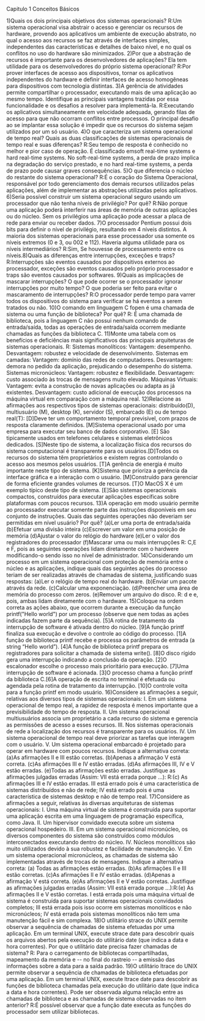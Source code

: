 Capitulo 1 Conceitos Básicos

1)Quais os dois principais objetivos dos sistemas operacionais?
R:Um sistema operacional visa abstrair o acesso e gerenciar os recursos de hardware,
provendo aos aplicativos um ambiente de execução abstrato, no qual o acesso aos
recursos se faz através de interfaces simples, independentes das características e
detalhes de baixo nível, e no qual os conflitos no uso do hardware são minimizados.
2)Por que a abstração de recursos é importante para os desenvolvedores de
aplicações? Ela tem utilidade para os desenvolvedores do próprio sistema
operacional?
R:Por prover interfaces de acesso aos dispositivos, tornar os aplicativos independentes
do hardware e definir interfaces de acesso homogêneas para dispositivos com tecnologia
distintas.
3)A gerência de atividades permite compartilhar o processador, executando mais
de uma aplicação ao mesmo tempo. Identifique as principais vantagens trazidas
por essa funcionalidade e os desafios a resolver para implementá-la.
R:Executando os aplicativos simultaneamente em velocidade adequada, gerando filas de
acesso para que não ocorram conflitos entre processos. O principal desafio ao se
implantar essa solução é impedir que os recursos do sistema sejam utilizados por um só
usuário.
4)O que caracteriza um sistema operacional de tempo real? Quais as duas
classificações de sistemas operacionais de tempo real e suas diferenças?
R:Seu tempo de resposta é conhecido no melhor e pior caso de operação. É classificado
emsoft real-time systems e hard real-time systems. No soft-real-time systems, a perda
de prazo implica na degradação do serviço prestado, e no hard real-time systems, a
perda de prazo pode causar graves consequências.
5)O que diferencia o núcleo do restante do sistema operacional?
R:É o coração do Sistema Operacional, responsável por todo gerenciamento dos demais
recursos utilizados pelas aplicações, além de implementar as abstrações utilizadas pelos
aplicativos.
6)Seria possível construir um sistema operacional seguro usando um processador
que não tenha níveis de privilégio? Por quê?
R:Não porque uma aplicação poderá interferir nas áreas de memória de outras
aplicações ou do núcleo. Sem os privilégios uma aplicação pode acessar a placa de rede
para enviar ou receber dados.
7)O processador Pentium possui dois bits para definir o nível de privilégio,
resultando em 4 níveis distintos. A maioria dos sistemas operacionais para esse
processador usa somente os níveis extremos (0 e 3, ou 002 e 112). Haveria alguma
utilidade para os níveis intermediários?
R:Sim, Se houvesse de processamento entre os níveis.8)Quais as diferenças entre interrupções, exceções e traps?
R:Interrupções são eventos causados por dispositivos externos ao processador, exceções
são eventos causados pelo próprio processador e traps são eventos causados por
softwares.
9)Quais as implicações de mascarar interrupções? O que pode ocorrer se o
processador ignorar interrupções por muito tempo? O que poderia ser feito para
evitar o mascaramento de interrupções?
R:O processador perde tempo para varrer todos os dispositivos do sistema para verificar
se há eventos a serem tratados ou não.
10)O comando em linguagem C fopen é uma chamada de sistema ou uma função
de biblioteca? Por quê?
R: É uma chamada de biblioteca, pois a linguagem C não possui nenhum comando de
entrada/saída, todas as operações de entrada/saída ocorrem mediante chamadas as
funções da biblioteca C.
11)Monte uma tabela com os benefícios e deficiências mais significativos das
principais arquiteturas de sistemas operacionais.
R:
Sistemas monolíticos:
Vantagem: desempenho.
Desvantagem: robustez e velocidade de desenvolvimento.
Sistemas em camadas:
Vantagem: domínio das redes de computadores.
Desvantagem: demora no pedido da aplicação, prejudicando o desempenho do sistema.
Sistemas micronúcleos:
Vantagem: robustez e flexibilidade.
Desvantagem: custo associado às trocas de mensagens muito elevado.
Máquinas Virtuais:
Vantagem: evita a construção de novas aplicações ou adapta as já existentes.
Desvantagem: custo adicional de execução dos processos na máquina virtual em
comparação com a máquina real.
12)Relacione as afirmações aos respectivos tipos de sistemas operacionais:
distribuído(D), multiusuário (M), desktop (K), servidor (S), embarcado (E) ou de
tempo real(T):
[D]Deve ter um comportamento temporal previsível, com prazos de resposta claramente
definidos.
[M]Sistema operacional usado por uma empresa para executar seu banco de dados
corporativo.
[E] São tipicamente usados em telefones celulares e sistemas eletrônicos dedicados.
[S]Neste tipo de sistema, a localização física dos recursos do sistema computacional é
transparente para os usuários.[D]Todos os recursos do sistema têm proprietários e existem regras controlando o
acesso aos mesmos pelos usuários.
[T]A gerência de energia é muito importante neste tipo de sistema.
[K]Sistema que prioriza a gerência da interface gráfica e a interação com o usuário.
[M]Construído para gerenciar de forma eficiente grandes volumes de recursos.
[T]O MacOS X é um exemplo típico deste tipo de sistema.
[E]São sistemas operacionais compactos, construídos para executar aplicações
específicas sobre plataformas com poucos recursos.
13)A operação em modo usuário permite ao processador executar somente parte
das instruções disponíveis em seu conjunto de instruções. Quais das seguintes
operações não deveriam ser permitidas em nível usuário? Por quê?
(a)Ler uma porta de entrada/saída
(b)Efetuar uma divisão inteira
(c)Escrever um valor em uma posição de memória
(d)Ajustar o valor do relógio do hardware
(e)Ler o valor dos registradores do processador
(f)Mascarar uma ou mais interrupções
R: C,E e F, pois as seguintes operações lidam diretamente com o hardwere
modificando-o sendo isso no nível de administrador.
14)Considerando um processo em um sistema operacional com proteção de
memória entre o núcleo e as aplicações, indique quais das seguintes ações do
processo teriam de ser realizadas através de chamadas de sistema, justificando
suas respostas:
(a)Ler o relógio de tempo real do hardware.
(b)Enviar um pacote através da rede.
(c)Calcular uma exponenciação.
(d)Preencher uma área de memória do processo com zeros.
(e)Remover um arquivo do disco.
R: d e e, pois, ambas lidam diretamente com o hardware.
15)Coloque na ordem correta as ações abaixo, que ocorrem durante a execução da
função printf("Hello world") por um processo (observe que nem todas as ações
indicadas fazem parte da sequência).
[5]A rotina de tratamento da interrupção de software é ativada dentro do núcleo.
[9]A função printf finaliza sua execução e devolve o controle ao código do processo.
[1]A função de biblioteca printf recebe e processa os parâmetros de entrada (a string
“Hello world”).
[4]A função de biblioteca printf prepara os registradores para solicitar a chamada de
sistema write().
[8]O disco rígido gera uma interrupção indicando a conclusão da operação.
[2]O escalonador escolhe o processo mais prioritário para execução.
[7]Uma interrupção de software é acionada.
[3]O processo chama a função printf da biblioteca C.[6]A operação de escrita no terminal é efetuada ou agendada pela rotina de tratamento
da interrupção.
[10]O controle volta para a função printf em modo usuário.
16)Considere as afirmações a seguir, relativas aos diversos tipos de sistemas
operacionais:
I. Em um sistema operacional de tempo real, a rapidez de resposta é menos importante
que a previsibilidade do tempo de resposta.
II. Um sistema operacional multiusuários associa um proprietário a cada recurso do
sistema e gerencia as permissões de acesso a esses recursos.
III. Nos sistemas operacionais de rede a localização dos recursos é transparente para os
usuários.
IV. Um sistema operacional de tempo real deve priorizar as tarefas que interagem com o
usuário.
V. Um sistema operacional embarcado é projetado para operar em hardware com
poucos recursos. Indique a alternativa correta:
(a)As afirmações II e III estão corretas.
(b)Apenas a afirmação V está correta.
(c)As afirmações III e IV estão erradas.
(d)As afirmações III, IV e V estão erradas.
(e)Todas as afirmações estão erradas.
Justifique as afirmações julgadas erradas (Assim: VII está errada porque ...):
R:(c) As afirmações III e IV estão erradas.
III está errado pois é uma característica de sistemas distribuídos e não de rede;
IV está errado pois é uma característica de sistemas desktop e não de tempo real.
17)Considere as afirmações a seguir, relativas às diversas arquiteturas de sistemas
operacionais:
I. Uma máquina virtual de sistema é construída para suportar uma aplicação escrita em
uma linguagem de programação específica, como Java.
II. Um hipervisor convidado executa sobre um sistema operacional hospedeiro.
III. Em um sistema operacional micronúcleo, os diversos componentes do sistema
são construídos como módulos interconectados executando dentro do núcleo.
IV. Núcleos monolíticos são muito utilizados devido à sua robustez e facilidade de
manutenção.
V. Em um sistema operacional micronúcleos, as chamadas de sistema são
implementadas através de trocas de mensagens.
Indique a alternativa correta:
(a) Todas as afirmações estão erradas.
(b)As afirmações II e III estão corretas.
(c)As afirmações II e IV estão erradas.
(d)Apenas a afirmação V está correta.
(e)As afirmações II e V estão corretas.
Justifique as afirmações julgadas erradas (Assim: VII está errada porque ...):R:(e) As afirmações II e V estão corretas.
I está errada pois uma máquina virtual de sistema é construída para suportar sistemas
operacionais convidados completos;
III está errada pois isso ocorre em sistemas monolíticos e não micronúcleos;
IV está errada pois sistemas monolíticos não tem uma manutenção fácil e sim
complexa.
18)O utilitário strace do UNIX permite observar a sequência de chamadas de
sistema efetuadas por uma aplicação. Em um terminal UNIX, execute strace date
para descobrir quais os arquivos abertos pela execução do utilitário date (que
indica a data e hora correntes). Por que o utilitário date precisa fazer chamadas de
sistema?
R: Para o carregamento de bibliotecas compartilhadas, mapeamento da memória e -- no
final do rastreio -- a emissão das informações sobre a data para a saída padrão.
19)O utilitário ltrace do UNIX permite observar a sequência de chamadas de
biblioteca efetuadas por uma aplicação. Em um terminal UNIX, execute ltrace date
para descobrir as funções de biblioteca chamadas pela execução do utilitário date
(que indica a data e hora correntes). Pode ser observada alguma relação entre as
chamadas de biblioteca e as chamadas de sistema observadas no item anterior?
R:É possível observar que a função date executa as funções do processador sem utilizar
bibliotecas.

